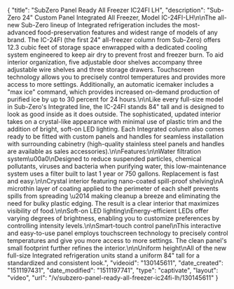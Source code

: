 {
    "title": "SubZero Panel Ready All Freezer IC24FI LH",
    "description": "Sub-Zero 24\" Custom Panel Integrated All Freezer, Model IC-24FI-LH\n\nThe all-new Sub-Zero lineup of Integrated refrigeration includes the most-advanced food-preservation features and widest range of models of any brand. The IC-24FI (the first 24\" all-freezer column from Sub-Zero) offers 12.3 cubic feet of storage space enwrapped with a dedicated cooling system engineered to keep air dry to prevent frost and freezer burn. To aid interior organization, five adjustable door shelves accompany three adjustable wire shelves and three storage drawers. Touchscreen technology allows you to precisely control temperatures and provides more access to more settings. Additionally, an automatic icemaker includes a \"max ice\" command, which provides increased on-demand production of purified ice by up to 30 percent for 24 hours.\n\nLike every full-size model in Sub-Zero's Integrated line, the IC-24FI stands 84\" tall and is designed to look as good inside as it does outside. The sophisticated, updated interior takes on a crystal-like appearance with minimal use of plastic trim and the addition of bright, soft-on LED lighting. Each Integrated column also comes ready to be fitted with custom panels and handles for seamless installation with surrounding cabinetry (high-quality stainless steel panels and handles are available as sales accessories).\n\nFeatures:\n\nWater filtration system\u00a0\nDesigned to reduce suspended particles, chemical pollutants, viruses and bacteria when purifying water, this low-maintenance system uses a filter built to last 1 year or 750 gallons. Replacement is fast and easy.\n\nCrystal interior featuring nano-coated spill-proof shelving\nA microthin layer of coating applied to the perimeter of each shelf prevents spills from spreading \u2014 making cleanup a breeze and eliminating the need for bulky plastic edging. The result is a clear interior that maximizes visibility of food.\n\nSoft-on LED lighting\nEnergy-efficient LEDs offer varying degrees of brightness, enabling you to customize preferences by controlling intensity levels.\n\nSmart-touch control panel\nThis interactive and easy-to-use panel employs touchscreen technology to precisely control temperatures and give you more access to more settings. The clean panel's small footprint further refines the interior.\n\nUniform height\nAll of the new full-size Integrated refrigeration units stand a uniform 84\" tall for a standardized and consistent look.",
    "videoid": "130145611",
    "date_created": "1511197431",
    "date_modified": "1511197741",
    "type": "captivate",
    "layout": "video",
    "url": "\/v\/subzero-panel-ready-all-freezer-ic24fi-lh\/130145611"
}